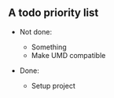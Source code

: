 
## A todo priority list

- Not done:
  - Something
  - Make UMD compatible

- Done:
  - Setup project